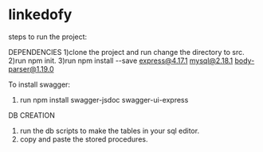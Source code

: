 # linkedofy
steps to run the project:

DEPENDENCIES
1)clone the project and run change the directory to src.
2)run npm init.
3)run npm install --save express@4.17.1 mysql@2.18.1 body-parser@1.19.0

To install swagger:
1) run npm install swagger-jsdoc swagger-ui-express


DB CREATION
1) run the db scripts to make the tables in your sql editor.
2) copy and paste the stored procedures.
